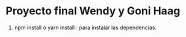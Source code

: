 # Proyecto final Wendy y Goni Haag

1. npm install ó yarn install :  para instalar las dependencias. 


